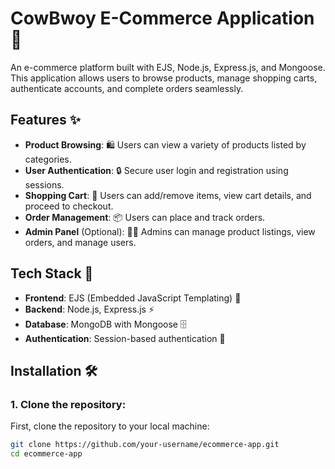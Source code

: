 # CowBwoy E-Commerce Application 🛒

An e-commerce platform built with EJS, Node.js, Express.js, and Mongoose. This application allows users to browse products, manage shopping carts, authenticate accounts, and complete orders seamlessly.

## Features ✨

- **Product Browsing**: 🛍️ Users can view a variety of products listed by categories.
- **User Authentication**: 🔒 Secure user login and registration using sessions.
- **Shopping Cart**: 🛒 Users can add/remove items, view cart details, and proceed to checkout.
- **Order Management**: 📦 Users can place and track orders.
- **Admin Panel** (Optional): 👨‍💻 Admins can manage product listings, view orders, and manage users.

## Tech Stack 🚀

- **Frontend**: EJS (Embedded JavaScript Templating) 🎨
- **Backend**: Node.js, Express.js ⚡
- **Database**: MongoDB with Mongoose 🗄️
- **Authentication**: Session-based authentication 🔑

## Installation 🛠️

### 1. Clone the repository:

First, clone the repository to your local machine:

```bash
git clone https://github.com/your-username/ecommerce-app.git
cd ecommerce-app
